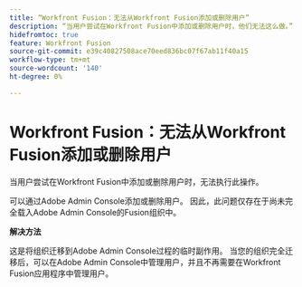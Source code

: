 ```yaml
---
title: “Workfront Fusion：无法从Workfront Fusion添加或删除用户”
description: “当用户尝试在Workfront Fusion中添加或删除用户时，他们无法这么做。”
hidefromtoc: true
feature: Workfront Fusion
source-git-commit: e39c40827508ace70eed836bc07f67ab11f40a15
workflow-type: tm+mt
source-wordcount: '140'
ht-degree: 0%

---
```


# Workfront Fusion：无法从Workfront Fusion添加或删除用户

当用户尝试在Workfront Fusion中添加或删除用户时，无法执行此操作。

可以通过Adobe Admin Console添加或删除用户。 因此，此问题仅存在于尚未完全载入Adobe Admin Console的Fusion组织中。

**解决方法**

这是将组织迁移到Adobe Admin Console过程的临时副作用。 当您的组织完全迁移后，可以在Adobe Admin Console中管理用户，并且不再需要在Workfront Fusion应用程序中管理用户。

<!--_First reported on June 1, 2024._ -->







